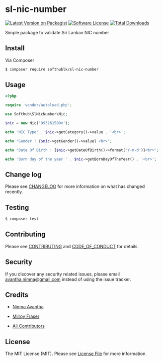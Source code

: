 # sl-nic-number

[![Latest Version on Packagist][ico-version]][link-packagist]
[![Software License][ico-license]](LICENSE.md)
[![Total Downloads][ico-downloads]][link-downloads]


Simple package to validate Sri Lankan NIC number



## Install

Via Composer

``` bash
$ composer require softhublk/sl-nic-number
```

## Usage

``` php
<?php

require 'vendor/autoload.php';

use Softhub\SlNicNumber\Nic;

$nic = new Nic('993261580v');

echo 'NIC Type' . $nic->getCategory()->value . '<br>';

echo "Gender : {$nic->getGender()->value} <br>";

echo "Date Of Birth : {$nic->getDateOfBirth()->format('Y-m-d')}<br>";

echo 'Born day of the year ' . $nic->getBornDayOfTheYear() . '<br>';


```

## Change log

Please see [CHANGELOG](CHANGELOG.md) for more information on what has changed recently.

## Testing

``` bash
$ composer test
```

## Contributing

Please see [CONTRIBUTING](CONTRIBUTING.md) and [CODE_OF_CONDUCT](CODE_OF_CONDUCT.md) for details.

## Security

If you discover any security related issues, please email avantha.nimna@gmail.com instead of using the issue tracker.

## Credits

- [Nimna Avantha][link-author]
- [Milroy Fraser](https://github.com/milroyfraser)

- [All Contributors][link-contributors]

## License

The MIT License (MIT). Please see [License File](LICENSE.md) for more information.

[ico-version]: https://img.shields.io/packagist/v/softhublk/sl-nic-number.svg?style=flat-square
[ico-license]: https://img.shields.io/badge/license-MIT-brightgreen.svg?style=flat-square
[ico-travis]: https://img.shields.io/travis/softhublk/sl-nic-number/master.svg?style=flat-square
[ico-scrutinizer]: https://img.shields.io/scrutinizer/coverage/g/softhublk/sl-nic-number.svg?style=flat-square
[ico-code-quality]: https://img.shields.io/scrutinizer/g/softhublk/sl-nic-number.svg?style=flat-square
[ico-downloads]: https://img.shields.io/packagist/dt/softhublk/sl-nic-number.svg?style=flat-square

[link-packagist]: https://packagist.org/packages/softhublk/sl-nic-number
[link-travis]: https://travis-ci.org/softhublk/sl-nic-number
[link-scrutinizer]: https://scrutinizer-ci.com/g/softhublk/sl-nic-number/code-structure
[link-code-quality]: https://scrutinizer-ci.com/g/softhublk/sl-nic-number
[link-downloads]: https://packagist.org/packages/softhublk/sl-nic-number
[link-author]: https://github.com/nimnaherath
[link-contributors]: ../../contributors
